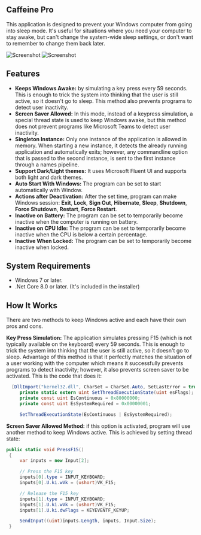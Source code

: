 ## Caffeine Pro

This application is designed to prevent your Windows computer from going into sleep mode. It's useful for situations where you need your computer to stay awake, but can't change the system-wide sleep settings, or don't want to remember to change them back later.

![Screenshot](https://lotrasoft.com/wp-content/uploads/2024/03/Screenshot-2024-03-15-084955.png "Screen Shot")
![Screenshot](https://lotrasoft.com/wp-content/uploads/2024/03/Screenshot-2024-03-15-085027.png "Screen Shot")

## Features

- **Keeps Windows Awake:** by simulating a key press every 59 seconds. This is enough to trick the system into thinking that the user is still active, so it doesn't go to sleep. This method also prevents programs to detect user inactivity.
- **Screen Saver Allowed:** In this mode, instead of a keypress simulation, a special thread state is used to keep Windows awake, but this method does not prevent programs like Microsoft Teams to detect user inactivity.
- **Singleton Instance:** Only one instance of the application is allowed in memory. When starting a new instance, it detects the already running application and automatically exits; however, any commandline option that is passed to the second instance, is sent to the first instance through a names pipeline.
- **Support Dark/Light themes:** It uses Microsoft Fluent UI and supports both light and dark themes.
- **Auto Start With Windows:** The program can be set to start automatically with Window.
- **Actions after Deactivation:** After the set time, program can make Windows session: 
    **Exit**, **Lock**, **Sign Out**, **Hibernate**, **Sleep**, **Shutdown**, **Force Shutdown**, **Restart**, **Force Restart**. 
- **Inactive on Battery:** The program can be set to temporarily become inactive when the computer is running on battery.
- **Inactive on CPU Idle:** The program can be set to temporarily become inactive when the CPU is below a certain percentage.
- **Inactive When Locked:** The program can be set to temporarily become inactive when locked.


## System Requirements

- Windows 7 or later.
- .Net Core 8.0 or later. (It's included in the installer)

## How It Works

There are two methods to keep Windows active and each have their own pros and cons.

**Key Press Simulation:** The application simulates pressing F15 (which is not typically available on the keyboard) every 59 seconds. This is enough to trick the system into thinking that the user is still active, so it doesn't go to sleep. Advantage of this method is that it perfectly matches the situation of a user working with the computer which means it successfully prevents programs to detect inactivity; however, it also prevents screen saver to be activated. This is the code that does it:

```cs
  [DllImport("kernel32.dll", CharSet = CharSet.Auto, SetLastError = true)]
     private static extern uint SetThreadExecutionState(uint esFlags);
     private const uint EsContinuous = 0x80000000;
     private const uint EsSystemRequired = 0x00000001;

     SetThreadExecutionState(EsContinuous | EsSystemRequired);
```

**Screen Saver Allowed Method:** if this option is activated, program will use another method to keep Windows active. This is achieved by setting thread state:

```cs
public static void PressF15()
 {
     var inputs = new Input[2];

     // Press the F15 key
     inputs[0].type = INPUT_KEYBOARD;
     inputs[0].U.ki.wVk = (ushort)VK_F15;

     // Release the F15 key
     inputs[1].type = INPUT_KEYBOARD;
     inputs[1].U.ki.wVk = (ushort)VK_F15;
     inputs[1].U.ki.dwFlags = KEYEVENTF_KEYUP;

     SendInput((uint)inputs.Length, inputs, Input.Size);
 }
```
